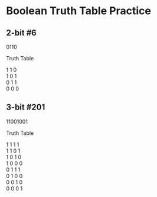 # Boolean Truth Table Practice

## 2-bit #6

0110

Truth Table

1 1 0  
1 0 1  
0 1 1  
0 0 0  

## 3-bit #201

11001001

Truth Table

1 1 1 1  
1 1 0 1  
1 0 1 0  
1 0 0 0  
0 1 1 1  
0 1 0 0  
0 0 1 0  
0 0 0 1  